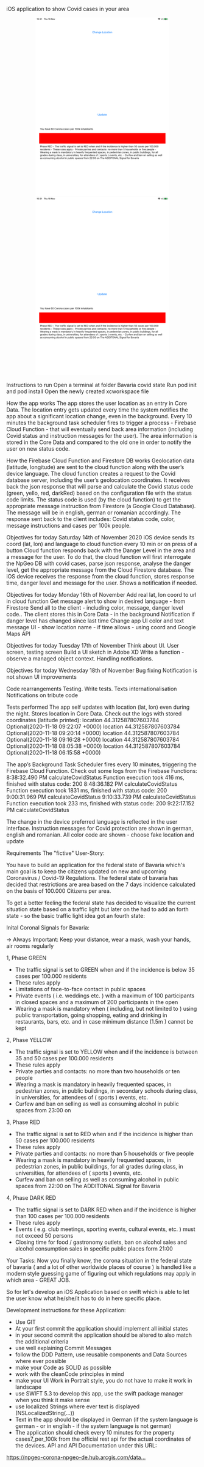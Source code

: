 iOS application to show Covid cases in your area

<p align="center">
  <img src="Screen1.png" width="350" title="Screenshot 1">
  <img src="Screen1.png" width="350" alt="Screenshot 2">
</p>

Instructions to run
Open a terminal at folder Bavaria covid state
Run pod init and pod install
Open the newly created xcworkspace file


How the app works
The app stores the user location as an entry in Core Data. The location entry gets updated every time the system notifies the app about a significant location change, even in the background.
Every 10 minutes the background task scheduler fires to trigger a process - Firebase Cloud Function - that will eventually send back area information (including Covid status and instruction messages for the user). The area information is stored in the Core Data and compared to the old one in order to notify the user on new status code.

How the Firebase Cloud Function and Firestore DB works
Geolocation data (latitude, longitude) are sent to the cloud function along with the user’s device language. The cloud function creates a request to the Covid database server, including the user’s geolocation coordinates. It receives back the json response that will parse and calculate the Covid status code (green, yello, red, darkRed) based on the configuration file with the status code limits. 
The status code is used (by the cloud function) to get the appropriate message instruction from Firestore (a Google Cloud Database). The message will be in english, german or romanian accordingly. 
The response sent back to the client includes: Covid status code, color, message instructions and cases per 100k people.


Objectives for today Saturday 14th of November 2020
iOS device sends its coord (lat, lon) and language to cloud function every 10 min or on press of a button
Cloud function responds back with the Danger Level in the area and a message for the user. To do that, the cloud function will first interrogate the NpGeo DB with covid cases, parse json response, analyse the danger level, get the appropriate message from the Cloud Firestore database.
The iOS device receives the response from the cloud function, stores response time, danger level and message for the user. Shows a notification if needed.


Objectives for today Monday 16th of  November
Add real lat, lon coord to url in cloud function
Get message alert to show in desired language - from Firestore
Send all to the client - including color, message, danger level code..
The client stores this in Core Data - in the background
Notification if danger level has changed since last time
Change app UI color and text message
UI - show location name - if time allows - using coord and Google Maps API


Objectives for today Tuesday 17th of November
Think about UI. User screen, testing screen
Build a UI sketch in Adobe XD
Write a function - observe a managed object context. Handling notifications.

Objectives for today Wednesday 18th of November
Bug fixing
Notification is not shown
UI improvements

Code rearrangements
Testing. Write tests.
Texts internationalisation
Notifications on tribute code


Tests performed
The app self updates with location (lat, lon) even during the night. Stores location in Core Data. Check out the logs with stored coordinates (latitude printed): 
location 44.312587807603784 Optional(2020-11-18 09:22:07 +0000)
location 44.312587807603784 Optional(2020-11-18 09:20:14 +0000)
location 44.312587807603784 Optional(2020-11-18 09:16:28 +0000)
location 44.312587807603784 Optional(2020-11-18 08:05:38 +0000)
location 44.312587807603784 Optional(2020-11-18 06:15:58 +0000)
 
The app’s  Background Task Scheduler fires every 10 minutes, triggering the Firebase Cloud Function. Check out some logs from the Firebase Functions:
8:38:32.490 PM    calculateCovidStatus
Function execution took 416 ms, finished with status code: 200
8:48:36.182 PM    calculateCovidStatus
Function execution took 1831 ms, finished with status code: 200
9:00:31.969 PM    calculateCovidStatus
9:10:33.739 PM    calculateCovidStatus
Function execution took 233 ms, finished with status code: 200
9:22:17.152 PM    calculateCovidStatus


The change in the device preferred language is reflected in the user interface. Instruction messages for Covid protection are shown in german, english and romanian.
All color code are shown - choose fake location and update


Requirements
The "fictive" User-Story:

You have to build an application for the federal state of Bavaria which's main goal
is to keep the citizens updated on new and upcoming Coronavirus / Covid-19 Regulations.
The federal state of bavaria has decided that restrictions are area based on the 7 days
incidence calculated on the basis of 100.000 Citizens per area.

To get a better feeling the federal state has decided to visualize the current situation
state based on a traffic light but later on the had to add an forth state - so the basic
traffic light idea got an fourth state:

Inital Coronal Signals for Bavaria:

-> Always Important: Keep your distance, wear a mask, wash your hands, air rooms regularly

1, Phase GREEN
- The traffic signal is set to GREEN when and if the incidence is below 35 cases per 100.000 residents
- These rules apply
- Limitations of face-to-face contact in public spaces
- Private events ( i.e. weddings etc. ) with a maximum of 100 participants in closed spaces
and a maximum of 200 participants in the open
- Wearing a mask is mandatory when ( including, but not limited to ) using public transportation,
going shopping, eating and drinking in restaurants, bars, etc. and in case minimum distance (1.5m )
cannot be kept

2, Phase YELLOW
- The traffic signal is set to YELLOW when and if the incidence is between 35 and 50 cases per 100.000 residents
- These rules apply
- Private parties and contacts: no more than two households or ten people
- Wearing a mask is mandatory in heavily frequented spaces, in pedestrian zones, in public buildings,
in secondary schools during class, in universities, for attendees of ( sports ) events, etc.
- Curfew and ban on selling as well as consuming alcohol in public spaces from 23:00 on

3, Phase RED
- The traffic signal is set to RED when and if the incidence is higher than 50 cases per 100.000 residents
- These rules apply
- Private parties and contacts: no more than 5 households or five people
- Wearing a mask is mandatory in heavily frequented spaces, in pedestrian zones, in public buildings,
for all grades during class, in universities, for attendees of ( sports ) events, etc.
- Curfew and ban on selling as well as consuming alcohol in public spaces from 22:00 on
The ADDITONAL Signal for Bavaria

4, Phase DARK RED
- The traffic signal is set to DARK RED when and if the incidence is higher than 100 cases per 100.000 residents
- These rules apply
- Events ( e.g. club meetings, sporting events, cultural events, etc. ) must not exceed 50 persons
- Closing time for food / gastronomy outlets, ban on alcohol sales and alcohol consumption sales in
specific public places form 21:00

Your Tasks:
Now you finally know, the corona situation in the federal state of bavaria ( and a lot of other
worldwide places of course ) is handled like a modern style guessing game of figuring out which regulations
may apply in which area - GREAT JOB.

So for let's develop an iOS Application based on swift which is able to let the user know what he/she/it has
to do in here specific place.

Development instructions for these Application:

- Use GIT
- At your first commit the application should implement all initial states
- in your second commit the application should be altered to also match the additional criteria
- use well explaining Commit Messages
- follow the DDD Pattern, use reusable components and Data Sources where ever possible
- make your Code as SOLID as possible
- work with the cleanCode principles in mind
- make your UI Work in Portrait style, you do not have to make it work in landscape
- use SWIFT 5.3 to develop this app, use the swift package manager when you think it make sense
- use localized Strings where ever text is displayed (NSLocalizedString(...))
- Text in the app should be displayed in German (if the system language is german - or in english - if the system language is not german)
- The application should check every 10 minutes for the property cases7_per_100k from the official rest api for the actual coordinates
of the devices. API and API Documentation under this URL:

https://npgeo-corona-npgeo-de.hub.arcgis.com/data…

